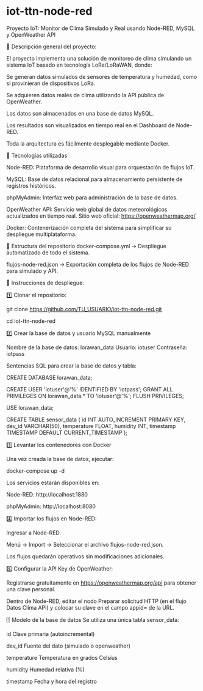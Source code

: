 # iot-ttn-node-red
Proyecto IoT: Monitor de Clima Simulado y Real usando Node-RED, MySQL y OpenWeather API

🎯 Descripción general del proyecto:

El proyecto implementa una solución de monitoreo de clima simulando un sistema IoT basado en tecnología LoRa/LoRaWAN, donde:

Se generan datos simulados de sensores de temperatura y humedad, como si provinieran de dispositivos LoRa.

Se adquieren datos reales de clima utilizando la API pública de OpenWeather.

Los datos son almacenados en una base de datos MySQL.

Los resultados son visualizados en tiempo real en el Dashboard de Node-RED.

Toda la arquitectura es fácilmente desplegable mediante Docker.

🧱 Tecnologías utilizadas

Node-RED:
Plataforma de desarrollo visual para orquestación de flujos IoT.

MySQL:
Base de datos relacional para almacenamiento persistente de registros históricos.

phpMyAdmin:
Interfaz web para administración de la base de datos.

OpenWeather API:
Servicio web global de datos meteorológicos actualizados en tiempo real.
Sitio web oficial: https://openweathermap.org/

Docker:
Contenerización completa del sistema para simplificar su despliegue multiplataforma.

📂 Estructura del repositorio
docker-compose.yml → Despliegue automatizado de todo el sistema.

flujos-node-red.json → Exportación completa de los flujos de Node-RED para simulado y API.

🚀 Instrucciones de despliegue:

1️⃣ Clonar el repositorio:

git clone https://github.com/TU_USUARIO/iot-ttn-node-red.git

cd iot-ttn-node-red

2️⃣ Crear la base de datos y usuario MySQL manualmente

Nombre de la base de datos: lorawan_data
Usuario: iotuser
Contraseña: iotpass

Sentencias SQL para crear la base de datos y tabla:

CREATE DATABASE lorawan_data;

CREATE USER 'iotuser'@'%' IDENTIFIED BY 'iotpass';
GRANT ALL PRIVILEGES ON lorawan_data.* TO 'iotuser'@'%';
FLUSH PRIVILEGES;

USE lorawan_data;

CREATE TABLE sensor_data (
  id INT AUTO_INCREMENT PRIMARY KEY,
  dev_id VARCHAR(50),
  temperature FLOAT,
  humidity INT,
  timestamp TIMESTAMP DEFAULT CURRENT_TIMESTAMP
);

3️⃣ Levantar los contenedores con Docker

Una vez creada la base de datos, ejecutar:

docker-compose up -d

Los servicios estarán disponibles en:

Node-RED: http://localhost:1880

phpMyAdmin: http://localhost:8080

4️⃣ Importar los flujos en Node-RED:

Ingresar a Node-RED.

Menú → Import → Seleccionar el archivo flujos-node-red.json.

Los flujos quedarán operativos sin modificaciones adicionales.

5️⃣ Configurar la API Key de OpenWeather:

Registrarse gratuitamente en https://openweathermap.org/api para obtener una clave personal.

Dentro de Node-RED, editar el nodo Preparar solicitud HTTP (en el flujo Datos Clima API) y colocar su clave en el campo appid= de la URL.

🗄 Modelo de la base de datos
Se utiliza una única tabla sensor_data:

id	Clave primaria (autoincremental)

dev_id	Fuente del dato (simulado o openweather)

temperature	Temperatura en grados Celsius

humidity	Humedad relativa (%)

timestamp	Fecha y hora del registro

